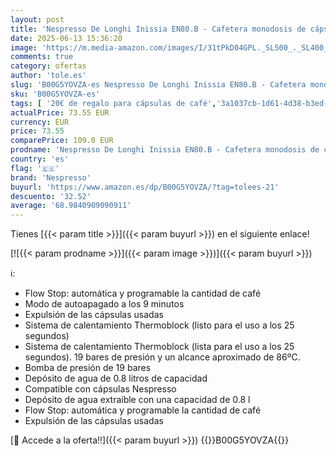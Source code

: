 ```yaml
---
layout: post
title: 'Nespresso De Longhi Inissia EN80.B - Cafetera monodosis de cápsulas Nespresso  19 bares  apagado automático  color negro'
date: 2025-06-13 15:36:20
image: 'https://m.media-amazon.com/images/I/31tPkD04GPL._SL500_._SL400_.jpg'
comments: true
category: ofertas
author: 'tole.es'
slug: 'B00G5YOVZA-es Nespresso De Longhi Inissia EN80.B - Cafetera monodosis de...'
sku: 'B00G5YOVZA-es'
tags: [ '20€ de regalo para cápsulas de café','3a1037cb-1d61-4d38-b3ed-b84d59d4ff46_0','3a1037cb-1d61-4d38-b3ed-b84d59d4ff46_1201','9523d978-59fe-477f-8c56-f69a4f1f65a6_0','9523d978-59fe-477f-8c56-f69a4f1f65a6_1501','9523d978-59fe-477f-8c56-f69a4f1f65a6_1701','9523d978-59fe-477f-8c56-f69a4f1f65a6_2401','9523d978-59fe-477f-8c56-f69a4f1f65a6_3101','9523d978-59fe-477f-8c56-f69a4f1f65a6_3301','9523d978-59fe-477f-8c56-f69a4f1f65a6_4901','9523d978-59fe-477f-8c56-f69a4f1f65a6_6201','9523d978-59fe-477f-8c56-f69a4f1f65a6_6801','9523d978-59fe-477f-8c56-f69a4f1f65a6_701','9523d978-59fe-477f-8c56-f69a4f1f65a6_801','9523d978-59fe-477f-8c56-f69a4f1f65a6_9101','Arborist Merchandising Root','CML-Kitchen','Cafeteras Nespresso a partir de 59€','Cafeteras individuales','Custom Stores','Cápsulas','DeLonghi para tu nueva casa','Hogar y cocina','Kitchen All','Los favoritos de nuestros clientes Social: Hogar y cocina','Los favoritos de nuestros clientes Social: Hogar y cocina líneas duras','Major Appliances','Máquinas cafeteras','Nespresso en Promoción','Nespresso en Promoción Primavera 2018','New Arrivals Social: Home and Kitchen','Oferta de café Nespresso','Precios destacados en Hogar y cocina','Self Service','Special Features Stores','Top Brands Kitchen Appliances','Top Brands Kitchen Selection','Utensilios para café y té','cafetera','nespresso','top brands_home_and_kitchen','🇪🇸', ]
actualPrice: 73.55 EUR
currency: EUR
price: 73.55
comparePrice: 109.0 EUR
prodname: 'Nespresso De Longhi Inissia EN80.B - Cafetera monodosis de cápsulas Nespresso  19 bares  apagado automático  color negro'
country: 'es'
flag: '🇪🇸'
brand: 'Nespresso'
buyurl: 'https://www.amazon.es/dp/B00G5YOVZA/?tag=tolees-21'
descuento: '32.52'
average: '68.9840909090911'
---
```


Tienes [{{< param title >}}]({{< param buyurl >}}) en el siguiente enlace!

[![{{< param prodname >}}]({{< param image >}})]({{< param buyurl >}})

ℹ️:

- Flow Stop: automática y programable la cantidad de café
- Modo de autoapagado a los 9 minutos
- Expulsión de las cápsulas usadas
- Sistema de calentamiento Thermoblock (listo para el uso a los 25 segundos)
- Sistema de calentamiento Thermoblock (lista para el uso a los 25 segundos). 19 bares de presión y un alcance aproximado de 86ºC.
- Bomba de presión de 19 bares
- Depósito de agua de 0.8 litros de capacidad
- Compatible con cápsulas Nespresso
- Depósito de agua extraíble con una capacidad de 0.8 l
- Flow Stop: automática y programable la cantidad de café
- Expulsión de las cápsulas usadas

[🛒 Accede a la oferta!!]({{< param buyurl >}})
{{<world>}}B00G5YOVZA{{</world>}}
